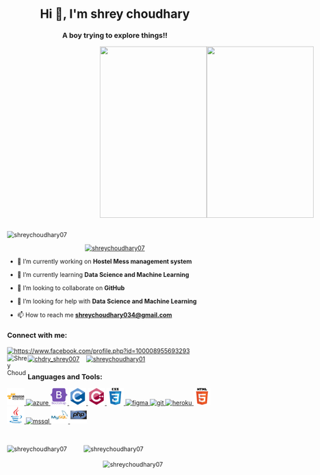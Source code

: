 <h1 align="center">Hi 👋, I'm shrey choudhary</h1>
<h3 align="center">A boy trying to explore things!!</h3>
<div   style="display: flex;">
  &nbsp&nbsp&nbsp&nbsp&nbsp&nbsp&nbsp&nbsp&nbsp&nbsp&nbsp&nbsp&nbsp&nbsp&nbsp&nbsp&nbsp&nbsp&nbsp&nbsp&nbsp&nbsp&nbsp&nbsp&nbsp&nbsp&nbsp&nbsp&nbsp&nbsp&nbsp&nbsp&nbsp&nbsp&nbsp&nbsp&nbsp&nbsp&nbsp&nbsp&nbsp&nbsp&nbsp&nbsp&nbsp&nbsp&nbsp&nbsp&nbsp&nbsp&nbsp&nbsp&nbsp&nbsp&nbsp
      <img src="https://user-images.githubusercontent.com/101063354/167688689-ccf46f05-dbef-4b8c-97c9-dfe4bdf9855c.jpg" height="400" width="250" >
      <img src="https://user-images.githubusercontent.com/101063354/167689814-c2e6afca-600b-4c1e-8a71-8827e9c48979.jpg" height="400" width="250">
</div>
<br>

<p align="left"> <img src="https://komarev.com/ghpvc/?username=shreychoudhary07&label=Profile%20views&color=0e75b6&style=flat" alt="shreychoudhary07" /> </p>

<a href="https://github.com/ryo-ma/github-profile-trophy"><center><img src="https://github-profile-trophy.vercel.app/?username=shreychoudhary07" alt="shreychoudhary07" /></a></center>

- 🔭 I’m currently working on **Hostel Mess management system**

- 🌱 I’m currently learning **Data Science and Machine Learning**

- 👯 I’m looking to collaborate on **GitHub**

- 🤝 I’m looking for help with **Data Science and Machine Learning**

- 📫 How to reach me **shreychoudhary034@gmail.com**

<h3 align="left">Connect with me:</h3>
<p align="left">
  <a href="https://fb.com/profile.php?id=100008955693293" target="blank"><img align="center" src="https://raw.githubusercontent.com/rahuldkjain/github-profile-readme-generator/master/src/images/icons/Social/facebook.svg" alt="https://www.facebook.com/profile.php?id=100008955693293" height="48" width="48" /></a>&nbsp&nbsp&nbsp
<a href="https://instagram.com/chdry_shrey007" target="blank"><img align="center" src="https://raw.githubusercontent.com/rahuldkjain/github-profile-readme-generator/master/src/images/icons/Social/instagram.svg" alt="chdry_shrey007" height="48" width="48" /></a>&nbsp&nbsp&nbsp
<a href="https://www.hackerrank.com/shreychoudhary01" target="blank"><img align="center" src="https://raw.githubusercontent.com/rahuldkjain/github-profile-readme-generator/master/src/images/icons/Social/hackerrank.svg" alt="shreychoudhary01" height="48" width="48" /></a>
  <a href="mailto:shreychoudhary034@gmail.com">
    <img align="left" alt="Shrey Choudhary | Gmail" width="48px" height="48px" src="https://github.com/TheDudeThatCode/TheDudeThatCode/blob/master/Assets/Gmail.svg" />
  </a>
</p>

<h3 align="left">Languages and Tools:</h3>
<p align="left"> <a href="https://aws.amazon.com" target="_blank" rel="noreferrer"> <img src="https://raw.githubusercontent.com/devicons/devicon/master/icons/amazonwebservices/amazonwebservices-original-wordmark.svg" alt="aws" width="40" height="40"/> </a> <a href="https://azure.microsoft.com/en-in/" target="_blank" rel="noreferrer"> <img src="https://www.vectorlogo.zone/logos/microsoft_azure/microsoft_azure-icon.svg" alt="azure" width="40" height="40"/> </a> <a href="https://getbootstrap.com" target="_blank" rel="noreferrer"> <img src="https://raw.githubusercontent.com/devicons/devicon/master/icons/bootstrap/bootstrap-plain-wordmark.svg" alt="bootstrap" width="40" height="40"/> </a> <a href="https://www.cprogramming.com/" target="_blank" rel="noreferrer"> <img src="https://raw.githubusercontent.com/devicons/devicon/master/icons/c/c-original.svg" alt="c" width="40" height="40"/> </a> <a href="https://www.w3schools.com/cpp/" target="_blank" rel="noreferrer"> <img src="https://raw.githubusercontent.com/devicons/devicon/master/icons/cplusplus/cplusplus-original.svg" alt="cplusplus" width="40" height="40"/> </a> <a href="https://www.w3schools.com/css/" target="_blank" rel="noreferrer"> <img src="https://raw.githubusercontent.com/devicons/devicon/master/icons/css3/css3-original-wordmark.svg" alt="css3" width="40" height="40"/> </a> <a href="https://www.figma.com/" target="_blank" rel="noreferrer"> <img src="https://www.vectorlogo.zone/logos/figma/figma-icon.svg" alt="figma" width="40" height="40"/> </a> <a href="https://git-scm.com/" target="_blank" rel="noreferrer"> <img src="https://www.vectorlogo.zone/logos/git-scm/git-scm-icon.svg" alt="git" width="40" height="40"/> </a> <a href="https://heroku.com" target="_blank" rel="noreferrer"> <img src="https://www.vectorlogo.zone/logos/heroku/heroku-icon.svg" alt="heroku" width="40" height="40"/> </a> <a href="https://www.w3.org/html/" target="_blank" rel="noreferrer"> <img src="https://raw.githubusercontent.com/devicons/devicon/master/icons/html5/html5-original-wordmark.svg" alt="html5" width="40" height="40"/> </a> <a href="https://www.java.com" target="_blank" rel="noreferrer"> <img src="https://raw.githubusercontent.com/devicons/devicon/master/icons/java/java-original.svg" alt="java" width="40" height="40"/> </a> <a href="https://www.microsoft.com/en-us/sql-server" target="_blank" rel="noreferrer"> <img src="https://www.svgrepo.com/show/303229/microsoft-sql-server-logo.svg" alt="mssql" width="40" height="40"/> </a> <a href="https://www.mysql.com/" target="_blank" rel="noreferrer"> <img src="https://raw.githubusercontent.com/devicons/devicon/master/icons/mysql/mysql-original-wordmark.svg" alt="mysql" width="40" height="40"/> </a> <a href="https://www.php.net" target="_blank" rel="noreferrer"> <img src="https://raw.githubusercontent.com/devicons/devicon/master/icons/php/php-original.svg" alt="php" width="40" height="40"/> </a> </p>
<br><br>
<div style="flex">
  <img src="https://github-readme-stats.vercel.app/api/top-langs?username=shreychoudhary07&show_icons=true&locale=en&layout=compact" alt="shreychoudhary07" />
  &nbsp&nbsp&nbsp&nbsp&nbsp&nbsp&nbsp&nbsp
  <img src="https://github-readme-stats.vercel.app/api?username=shreychoudhary07&show_icons=true&locale=en" alt="shreychoudhary07" />
  <br><br>
</div>
<div>
&nbsp&nbsp&nbsp&nbsp&nbsp&nbsp&nbsp&nbsp&nbsp&nbsp&nbsp&nbsp&nbsp&nbsp&nbsp&nbsp&nbsp&nbsp&nbsp&nbsp&nbsp&nbsp&nbsp&nbsp&nbsp&nbsp&nbsp&nbsp&nbsp&nbsp&nbsp&nbsp&nbsp&nbsp&nbsp&nbsp&nbsp&nbsp&nbsp&nbsp&nbsp&nbsp&nbsp&nbsp&nbsp&nbsp&nbsp&nbsp&nbsp&nbsp&nbsp&nbsp&nbsp&nbsp&nbsp&nbsp
<img align="center" src="https://github-readme-streak-stats.herokuapp.com/?user=shreychoudhary07&" alt="shreychoudhary07" />
</div>
